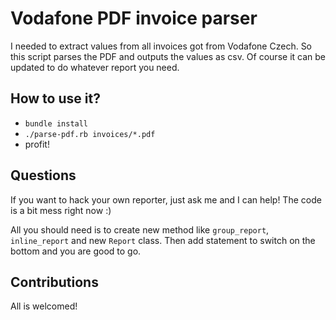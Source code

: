 # Vodafone PDF invoice parser

I needed to extract values from all invoices got from Vodafone Czech.
So this script parses the PDF and outputs the values as csv.
Of course it can be updated to do whatever report you need.


## How to use it?

* `bundle install`
* `./parse-pdf.rb invoices/*.pdf`
* profit!

## Questions
If you want to hack your own reporter, just ask me and I can help!
The code is a bit mess right now :)

All you should need is to create new method like `group_report`,
`inline_report` and new `Report` class.
Then add statement to switch on the bottom and you are good to go.


## Contributions

All is welcomed!

